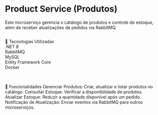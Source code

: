 # Product Service (Produtos)
Este microserviço gerencia o catálogo de produtos e controle de estoque, além de receber atualizações de pedidos via RabbitMQ.
##
🚀 Tecnologias Utilizadas<br>
.NET 8 <br>
RabbitMQ<br>
MySQL<br>
Entity Framework Core<br>
Docker<br><br>
##
📌 Funcionalidades
Gerenciar Produtos: Criar, atualizar e listar produtos no catálogo.
Consultar Estoque: Verificar a disponibilidade de produtos.
Atualizar Estoque: Reduzir a quantidade disponível após um pedido.
Notificação de Atualização: Enviar eventos via RabbitMQ para outros microserviços.
